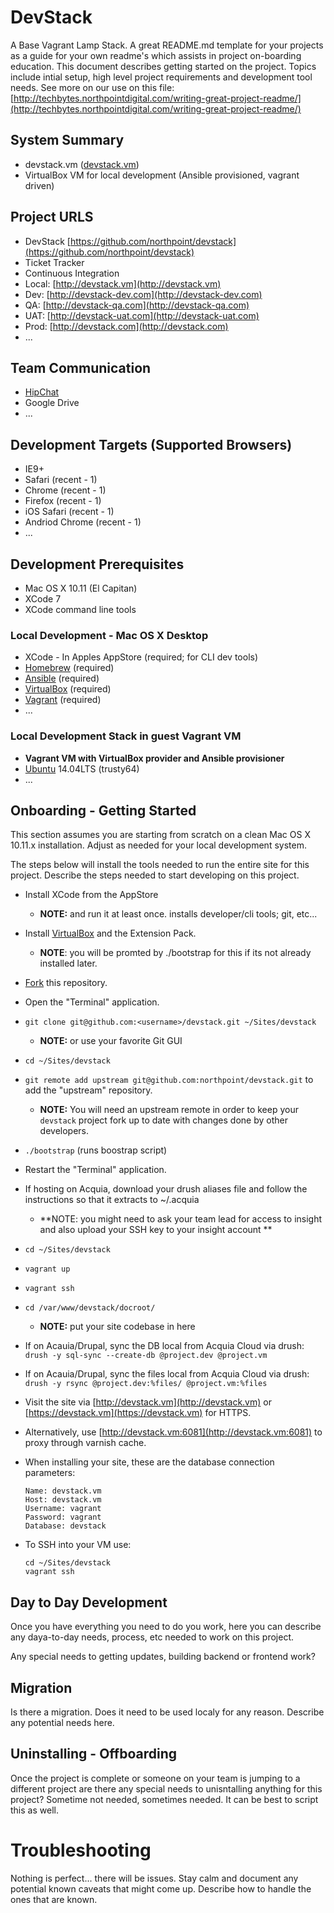 # DevStack

A Base Vagrant Lamp Stack. A great README.md template for your projects as a guide for your own readme's which assists in project on-boarding education. This document describes getting started on the project. Topics include intial setup, high level project requirements and development tool needs. See more on our use on this file: [http://techbytes.northpointdigital.com/writing-great-project-readme/](http://techbytes.northpointdigital.com/writing-great-project-readme/)

## System Summary

* devstack.vm ([devstack.vm](http://devstack.vm))
* VirtualBox VM for local development (Ansible provisioned, vagrant driven)

## Project URLS

* DevStack [https://github.com/northpoint/devstack](https://github.com/northpoint/devstack)
* Ticket Tracker
* Continuous Integration
* Local: [http://devstack.vm](http://devstack.vm)
* Dev: [http://devstack-dev.com](http://devstack-dev.com)
* QA: [http://devstack-qa.com](http://devstack-qa.com)
* UAT: [http://devstack-uat.com](http://devstack-uat.com)
* Prod: [http://devstack.com](http://devstack.com)
* ...

## Team Communication

* [HipChat](https://www.hipchat.com)
* Google Drive
* ...

## Development Targets (Supported Browsers)

* IE9+
* Safari (recent - 1)
* Chrome (recent - 1)
* Firefox (recent - 1)
* iOS Safari (recent - 1)
* Andriod Chrome (recent - 1)
* ...

## Development Prerequisites

* Mac OS X 10.11 (El Capitan)
* XCode 7
* XCode command line tools

### Local Development - Mac OS X Desktop

* XCode - In Apples AppStore (required; for CLI dev tools)
* [Homebrew](http://brew.sh) (required)
* [Ansible](http://www.ansible.com) (required)
* [VirtualBox](https://www.virtualbox.org) (required)
* [Vagrant](https://www.vagrantup.com) (required)
* ...

### Local Development Stack in guest Vagrant VM

* **Vagrant VM with VirtualBox provider and Ansible provisioner**
* [Ubuntu](http://www.ubuntu.com) 14.04LTS (trusty64)
* ...

## Onboarding - Getting Started

This section assumes you are starting from scratch on a clean Mac OS X 10.11.x installation. Adjust as needed for your local development system.

The steps below will install the tools needed to run the entire site for this project. Describe the steps needed to start developing on this project.

* Install XCode from the AppStore
  * **NOTE:** and run it at least once. installs developer/cli tools; git, etc...
* Install [VirtualBox](https://www.virtualbox.org/wiki/Downloads) and the Extension Pack.
  * **NOTE**: you will be promted by ./bootstrap for this if its not already installed later.
* [Fork](https://github.com/northpoint/devstack#fork-destination-box) this repository.
* Open the "Terminal" application.
* `git clone git@github.com:<username>/devstack.git ~/Sites/devstack`
  * **NOTE:** or use your favorite Git GUI
* `cd ~/Sites/devstack`
* `git remote add upstream git@github.com:northpoint/devstack.git` to add the "upstream" repository.
  * **NOTE:** You will need an upstream remote in order to keep your `devstack` project fork up to date with changes done by other developers.
* `./bootstrap` (runs boostrap script)
* Restart the "Terminal" application.
* If hosting on Acquia, download your drush aliases file and follow the instructions so that it extracts to ~/.acquia
  * **NOTE: you might need to ask your team lead for access to insight and also upload your SSH key to your insight account **
* `cd ~/Sites/devstack`
* `vagrant up`
* `vagrant ssh`
* `cd /var/www/devstack/docroot/`
  * **NOTE:** put your site codebase in here
* If on Acauia/Drupal, sync the DB local from Acquia Cloud via drush: `drush -y sql-sync --create-db @project.dev @project.vm`
* If on Acauia/Drupal, sync the files local from Acquia Cloud via drush: `drush -y rsync @project.dev:%files/ @project.vm:%files`
* Visit the site via [http://devstack.vm](http://devstack.vm) or
  [https://devstack.vm](https://devstack.vm) for HTTPS.
* Alternatively, use [http://devstack.vm:6081](http://devstack.vm:6081)
  to proxy through varnish cache.
* When installing your site, these are the database connection parameters:

      Name: devstack.vm
      Host: devstack.vm
      Username: vagrant
      Password: vagrant
      Database: devstack

* To SSH into your VM use:

      cd ~/Sites/devstack
      vagrant ssh


## Day to Day Development

Once you have everything you need to do you work, here you can describe any daya-to-day needs, process, etc needed to work on this project.

Any special needs to getting updates, building backend or frontend work?

## Migration

Is there a migration. Does it need to be used localy for any reason. Describe any potential needs here.

## Uninstalling - Offboarding

Once the project is complete or someone on your team is jumping to a different project are there any special needs to unisntalling anything for this project? Sometime not needed, sometimes needed. It can be best to script this as well.

# Troubleshooting

Nothing is perfect... there will be issues. Stay calm and document any potential known caveats that might come up. Describe how to handle the ones that are known.
